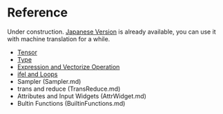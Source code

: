 # Reference

Under construction.
[Japanese Version](../../ja/Reference/README.md) is already available, you can use it with machine translation for a while. 

- [Tensor](Tensor.md)
- [Type](Type.md)
- [Expression and Vectorize Operation](Expression.md)
- [ifel and Loops](IfelLoop.md)
- Sampler (Sampler.md)
- trans and reduce (TransReduce.md)
- Attributes and Input Widgets (AttrWidget.md)
- Bultin Functions (BuiltinFunctions.md)